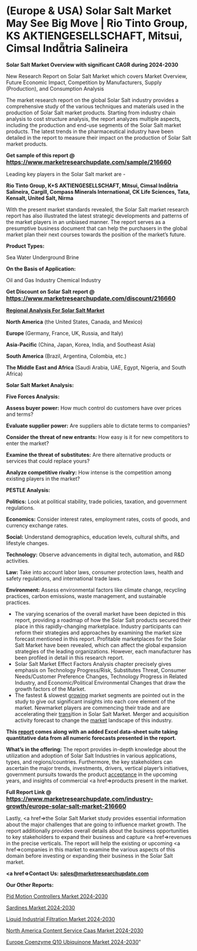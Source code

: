 # (Europe & USA) Solar Salt Market May See Big Move | Rio Tinto Group, KS AKTIENGESELLSCHAFT, Mitsui, Cimsal Indtria Salineira

<strong>Solar Salt Market Overview with significant CAGR during 2024-2030</strong>

New Research Report on Solar Salt Market which covers Market Overview, Future Economic Impact, Competition by Manufacturers, Supply (Production), and Consumption Analysis

The market research report on the global Solar Salt industry provides a comprehensive study of the various techniques and materials used in the production of Solar Salt market products. Starting from industry chain analysis to cost structure analysis, the report analyzes multiple aspects, including the production and end-use segments of the Solar Salt market products. The latest trends in the pharmaceutical industry have been detailed in the report to measure their impact on the production of Solar Salt market products.

<strong>Get sample of this report @ <a href=https://www.marketresearchupdate.com/sample/216660><font size=3 color=#0000ff>https://www.marketresearchupdate.com/sample/216660</font></a></strong>

Leading key players in the Solar Salt market are -

<strong>Rio Tinto Group, K+S AKTIENGESELLSCHAFT, Mitsui, Cimsal Indtria Salineira, Cargill, Compass Minerals International, CK Life Sciences, Tata, Kensalt, United Salt, Nirma</strong>

With the present market standards revealed, the Solar Salt market research report has also illustrated the latest strategic developments and patterns of the market players in an unbiased manner. The report serves as a presumptive business document that can help the purchasers in the global market plan their next courses towards the position of the market’s future.

<strong>Product Types:</strong>

Sea Water
Underground Brine

<strong>On the Basis of Application:</strong>

Oil and Gas Industry
Chemical Industry

<strong>Get Discount on Solar Salt report @ <a href=https://www.marketresearchupdate.com/discount/216660><font size=3 color=#0000ff>https://www.marketresearchupdate.com/discount/216660</font></a></strong>

<strong><u><b>Regional Analysis For Solar Salt Market</b></u></strong>

<strong><b>North America</b></strong> (the United States, Canada, and Mexico)

<strong><b>Europe </b></strong>(Germany, France, UK, Russia, and Italy)

<strong><b>Asia-Pacific</b></strong> (China, Japan, Korea, India, and Southeast Asia)

<strong><b>South America</b></strong> (Brazil, Argentina, Colombia, etc.)

<strong><b>The Middle East and Africa</b></strong> (Saudi Arabia, UAE, Egypt, Nigeria, and South Africa)

<strong>Solar Salt Market Analysis:</strong>

<strong>Five Forces Analysis:</strong>

<strong>Assess buyer power:</strong> How much control do customers have over prices and terms?

<strong>Evaluate supplier power:</strong> Are suppliers able to dictate terms to companies?

<strong>Consider the threat of new entrants:</strong> How easy is it for new competitors to enter the market?

<strong>Examine the threat of substitutes:</strong> Are there alternative products or services that could replace yours?

<strong>Analyze competitive rivalry:</strong> How intense is the competition among existing players in the market?

<strong>PESTLE Analysis:</strong>

<strong>Politics:</strong> Look at political stability, trade policies, taxation, and government regulations.

<strong>Economics:</strong> Consider interest rates, employment rates, costs of goods, and currency exchange rates.

<strong>Social:</strong> Understand demographics, education levels, cultural shifts, and lifestyle changes.

<strong>Technology:</strong> Observe advancements in digital tech, automation, and R&D activities.

<strong>Law:</strong> Take into account labor laws, consumer protection laws, health and safety regulations, and international trade laws.

<strong>Environment:</strong> Assess environmental factors like climate change, recycling practices, carbon emissions, waste management, and sustainable practices.

<ul>
  <li>The varying scenarios of the overall market have been depicted in this report, providing a roadmap of how the Solar Salt products secured their place in this rapidly-changing marketplace. Industry participants can reform their strategies and approaches by examining the market size forecast mentioned in this report. Profitable marketplaces for the Solar Salt Market have been revealed, which can affect the global expansion strategies of the leading organizations. However, each manufacturer has been profiled in detail in this research report.</li>
  <li>Solar Salt Market Effect Factors Analysis chapter precisely gives emphasis on Technology Progress/Risk, Substitutes Threat, Consumer Needs/Customer Preference Changes, Technology Progress in Related Industry, and Economic/Political Environmental Changes that draw the growth factors of the Market.</li>
  <li>The fastest &amp; slowest <a href=ASDF991299>growing</a> market segments are pointed out in the study to give out significant insights into each core element of the market. Newmarket players are commencing their trade and are accelerating their <a href=>trans</a>ition in Solar Salt Market. Merger and acquisition activity forecast to change the <a href=>market</a> landscape of this industry.</li>
</ul>
<strong>This <a href=>report</a> comes along with an added Excel data-sheet suite taking quantitative data from all numeric forecasts presented in the report.</strong>

<strong>What’s in the offering:</strong> The report provides in-depth knowledge about the utilization and adoption of Solar Salt Industries in various applications, types, and regions/countries. Furthermore, the key stakeholders can ascertain the major trends, investments, drivers, vertical player’s initiatives, government pursuits towards the product <a href=ASDF881288>acceptance</a> in the upcoming years, and insights of commercial <a href=>products</a> present in the market.

<strong>Full Report Link @ <a href=https://www.marketresearchupdate.com/industry-growth/europe-solar-salt-market-216660><font size=3 color=#0000ff>https://www.marketresearchupdate.com/industry-growth/europe-solar-salt-market-216660</font></a></strong>

Lastly, <a href=>the</a> Solar Salt Market study provides essential information about the major challenges that are going to influence market growth. The report additionally provides overall details about the business opportunities to key stakeholders to expand their business and capture <a href=>revenues</a> in the precise verticals. The report will help the existing or upcoming <a href=>companies</a> in this market to examine the various aspects of this domain before investing or expanding their business in the Solar Salt market.

<strong><a href=><strong>Contact Us:</strong></a></strong>
<strong>sales@marketresearchupdate.com</strong>

<strong>Our Other Reports:</strong>

<a href=https://www.linkedin.com/pulse/pid-motion-controllers-market-opportunities-stay>Pid Motion Controllers Market 2024-2030</a>

<a href=https://www.linkedin.com/pulse/sardines-market-sizing-up-anticipating-trends>Sardines Market 2024-2030</a>

<a href=https://www.linkedin.com/pulse/liquid-industrial-filtration-market-outlooks>Liquid Industrial Filtration Market 2024-2030</a>

<a href=https://www.linkedin.com/pulse/north-america-content-service-caas-market-2023-kdayf/>North America Content Service Caas Market 2024-2030</a>

<a href=https://www.linkedin.com/pulse/europe-coenzyme-q10-ubiquinone-market-lubfc/>Europe Coenzyme Q10 Ubiquinone Market 2024-2030</a>"
